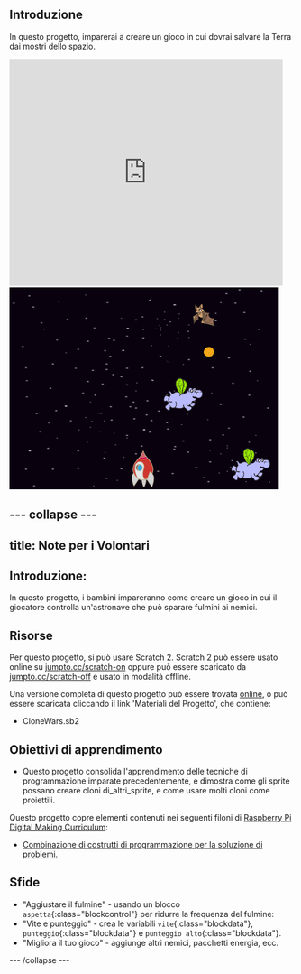 ## Introduzione

In questo progetto, imparerai a creare un gioco in cui dovrai salvare la Terra dai mostri dello spazio.

<div class="scratch-preview">
  <iframe allowtransparency="true" width="485" height="402" src="https://scratch.mit.edu/projects/embed/46018140/?autostart=false" frameborder="0"></iframe>
  <img src="images/invaders-final.png">
</div>

--- collapse ---
---
title: Note per i Volontari
---

## Introduzione:
In questo progetto, i bambini impareranno come creare un gioco in cui il giocatore controlla un'astronave che può sparare fulmini ai nemici.

## Risorse
Per questo progetto, si può usare Scratch 2. Scratch 2 può essere usato online su [jumpto.cc/scratch-on](http://jumpto.cc/scratch-on) oppure può essere scaricato da [jumpto.cc/scratch-off](http://jumpto.cc/scratch-off) e usato in modalità offline.

Una versione completa di questo progetto può essere trovata <a href="http://scratch.mit.edu/projects/46018140/#editor">online</a>, o può essere scaricata cliccando il link 'Materiali del Progetto', che contiene:

+ CloneWars.sb2

## Obiettivi di apprendimento
+ Questo progetto consolida l'apprendimento delle tecniche di programmazione imparate precedentemente, e dimostra come gli sprite possano creare cloni di_altri_sprite, e come usare molti cloni come proiettili.

Questo progetto copre elementi contenuti nei seguenti filoni di [Raspberry Pi Digital Making Curriculum](http://rpf.io/curriculum):

+ [Combinazione di costrutti di programmazione per la soluzione di problemi.](https://www.raspberrypi.org/curriculum/programming/builder)

## Sfide
+ "Aggiustare il fulmine" - usando un blocco `aspetta`{:class="blockcontrol"} per ridurre la frequenza del fulmine:
+ "Vite e punteggio" - crea le variabili `vite`{:class="blockdata"}, `punteggio`{:class="blockdata"} e `punteggio alto`{:class="blockdata"}.
+ "Migliora il tuo gioco" - aggiunge altri nemici, pacchetti energia, ecc.

--- /collapse ---